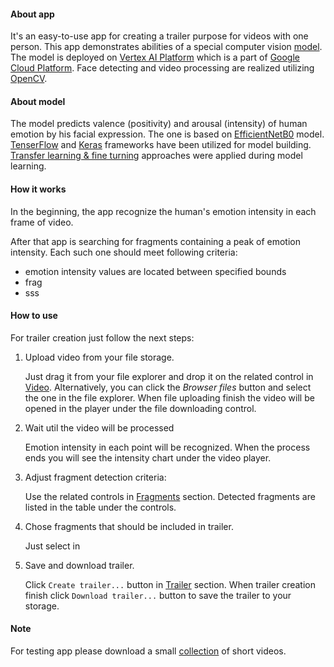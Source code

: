 #### About app
It\'s an easy-to-use app for creating a trailer purpose for videos with one person.
This app demonstrates abilities of a special computer vision 
[model](https://github.com/alexeysher/skillbox-computer-vision-project).
The model is deployed on [Vertex AI Platform](https://cloud.google.com/vertex-ai) 
which is a part of [Google Cloud Platform](https://cloud.google.com).
Face detecting and video processing are realized utilizing [OpenCV](https://docs.opencv.org/).

#### About model
The model predicts valence (positivity) and arousal (intensity) of human emotion
by his facial expression.
The one is based on [EfficientNetB0](https://arxiv.org/abs/1905.11946) model.
[TenserFlow](https://www.tensorflow.org/) and [Keras](https://keras.io/) frameworks 
have been utilized for model building.
[Transfer learning & fine turning](https://keras.io/guides/transfer_learning/) 
approaches were applied during model learning.

#### How it works
In the beginning, the app recognize the human's emotion intensity in each frame of video.

After that app is searching for fragments containing a peak of emotion intensity.
Each such one should meet following criteria:
- emotion intensity values are located between specified bounds 
- frag
- sss

#### How to use
For trailer creation just follow the next steps:
1. Upload video from your file storage.

    Just drag it from your file explorer and drop it on the related control in [Video](http://localhost:8501/#video). 
    Alternatively, you can click the *Browser files* button and select the one in the file explorer.
    When file uploading finish the video will be opened in the player 
    under the file downloading control.

2. Wait util the video will be processed

    Emotion intensity in each point will be recognized.
    When the process ends you will see the intensity chart under the video player.

3. Adjust fragment detection criteria:

    Use the related controls in [Fragments](http://localhost:8501/#fragments) section. 
    Detected fragments are listed in the table under the controls.

4. Chose fragments that should be included in trailer.

    Just select in 

5. Save and download trailer.

    Click `Create trailer...` button in [Trailer](http://localhost:8501/#trailer) section.
    When trailer creation finish click `Download trailer...` button to save the trailer to your storage.

#### Note
For testing app please download a small [collection]() of short videos.
